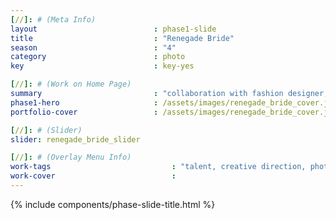 ```yaml
---
[//]: # (Meta Info)
layout                          : phase1-slide
title 					        : "Renegade Bride"
season				            : "4"
category						: photo
key 							: key-yes

[//]: # (Work on Home Page)
summary                         : "collaboration with fashion designer, Ken J Galaxy featuring our co-founder + muse, Chavon Lee"
phase1-hero                     : /assets/images/renegade_bride_cover.jpg
portfolio-cover					: /assets/images/renegade_bride_cover.jpg

[//]: # (Slider)
slider: renegade_bride_slider

[//]: # (Overlay Menu Info)
work-tags 							: "talent, creative direction, photography, film"
work-cover							:
---
```


{% include components/phase-slide-title.html %}
